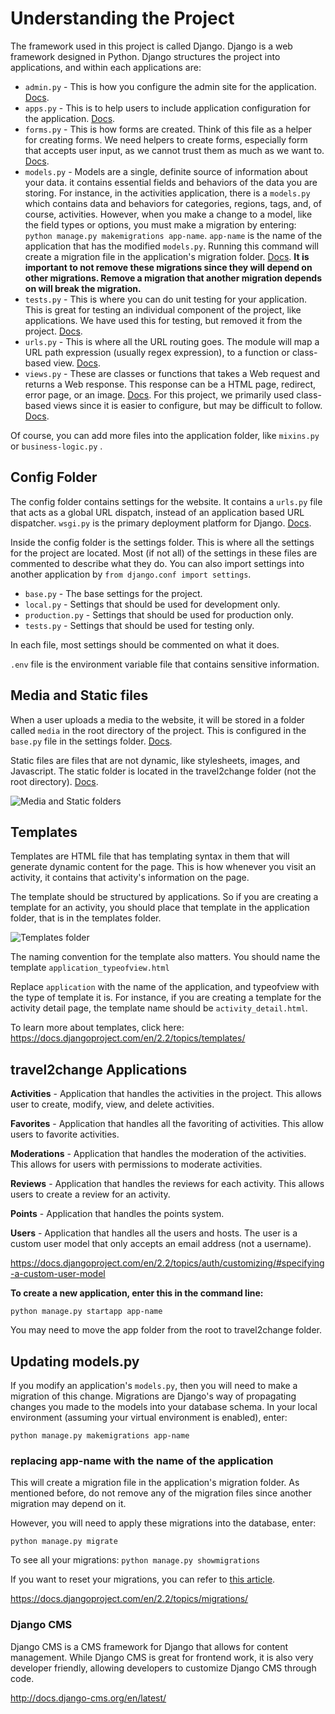 # Understanding the Project

The framework used in this project is called Django. Django is a web framework designed in Python. Django structures the project into applications, and within each applications are:

- `admin.py` - This is how you configure the admin site for the application. [Docs](https://docs.djangoproject.com/en/2.2/ref/contrib/admin/).
- `apps.py` - This is to help users to include application configuration for the application. [Docs](https://docs.djangoproject.com/en/2.2/ref/applications/#configuring-applications).
- `forms.py` - This is how forms are created. Think of this file as a helper for creating forms. We need helpers to create forms, especially form that accepts user input, as we cannot trust them as much as we want to. [Docs](https://docs.djangoproject.com/en/2.2/topics/forms/).
- `models.py` - Models are a single, definite source of information about your data. it contains essential fields and behaviors of the data you are storing. For instance, in the activities application, there is a `models.py` which contains data and behaviors for categories, regions, tags, and, of course, activities.
  However, when you make a change to a model, like the field types or options, you must make a migration by entering: `python manage.py makemigrations app-name`. `app-name` is the name of the application that has the modified `models.py`. Running this command will create a migration file in the application's migration folder. [Docs](https://docs.djangoproject.com/en/2.2/topics/db/models/). **It is important to not remove these migrations since they will depend on other migrations. Remove a migration that another migration depends on will break the migration.**
- `tests.py` - This is where you can do unit testing for your application. This is great for testing an individual component of the project, like applications. We have used this for testing, but removed it from the project. [Docs](https://docs.djangoproject.com/en/2.2/topics/testing/overview/).
- `urls.py` - This is where all the URL routing goes. The module will map a URL path expression (usually regex expression), to a function or class-based view. [Docs](https://docs.djangoproject.com/en/2.2/topics/http/urls/).
- `views.py` - These are classes or functions that takes a Web request and returns a Web response. This response can be a HTML page, redirect, error page, or an image. [Docs](https://docs.djangoproject.com/en/2.2/topics/http/views/). For this project, we primarily used class-based views since it is easier to configure, but may be difficult to follow. [Docs](https://docs.djangoproject.com/en/2.2/topics/class-based-views/).

Of course, you can add more files into the application folder, like `mixins.py` or `business-logic.py` .

## Config Folder

The config folder contains settings for the website. It contains a `urls.py` file that acts as a global URL dispatch, instead of an application based URL dispatcher. `wsgi.py` is the primary deployment platform for Django. [Docs](https://docs.djangoproject.com/en/2.2/howto/deployment/wsgi/).

Inside the config folder is the settings folder. This is where all the settings for the project are located. Most (if not all) of the settings in these files are commented to describe what they do. You can also import settings into another application by `from django.conf import settings`.

- `base.py` - The base settings for the project.
- `local.py` - Settings that should be used for development only.
- `production.py` - Settings that should be used for production only.
- `tests.py` - Settings that should be used for testing only.

In each file, most settings should be commented on what it does.

`.env` file is the environment variable file that contains sensitive information.

## Media and Static files

When a user uploads a media to the website, it will be stored in a folder called `media` in the root directory of the project. This is configured in the `base.py` file in the settings folder. [Docs](https://docs.djangoproject.com/en/2.2/topics/files/).

Static files are files that are not dynamic, like stylesheets, images, and Javascript. The static folder is located in the travel2change folder (not the root directory). [Docs](https://docs.djangoproject.com/en/2.2/howto/static-files/).

![Media and Static folders](https://i.imgur.com/Nc8kPga.png)

## Templates

Templates are HTML file that has templating syntax in them that will generate dynamic content for the page. This is how whenever you visit an activity, it contains that activity's information on the page.

The template should be structured by applications. So if you are creating a template for an activity, you should place that template in the application folder, that is in the templates folder.

![Templates folder](https://i.imgur.com/jrRdv11.png)

The naming convention for the template also matters. You should name the template `application_typeofview.html`

Replace `application` with the name of the application, and typeofview with the type of template it is. For instance, if you are creating a template for the activity detail page, the template name should be `activity_detail.html`.

To learn more about templates, click here: <https://docs.djangoproject.com/en/2.2/topics/templates/>

## travel2change Applications

**Activities** - Application that handles the activities in the project. This allows user to create, modify, view, and delete activities.

**Favorites** - Application that handles all the favoriting of activities. This allow users to favorite activities.

**Moderations** - Application that handles the moderation of the activities. This allows for users with permissions to moderate activities.

**Reviews** - Application that handles the reviews for each activity. This allows users to create a review for an activity.

**Points** - Application that handles the points system.

**Users** - Application that handles all the users and hosts. The user is a custom user model that only accepts an email address (not a username).

<https://docs.djangoproject.com/en/2.2/topics/auth/customizing/#specifying-a-custom-user-model>

**To create a new application, enter this in the command line:**

`python manage.py startapp app-name`

You may need to move the app folder from the root to travel2change folder.

## Updating models.py

If you modify an application's `models.py`, then you will need to make a migration of this change. Migrations are Django's way of propagating changes you made to the models into your database schema. In your local environment (assuming your virtual environment is enabled), enter:

`python manage.py makemigrations app-name`

### replacing app-name with the name of the application

This will create a migration file in the application's migration folder. As mentioned before, do not remove any of the migration files since another migration may depend on it.

However, you will need to apply these migrations into the database, enter:

`python manage.py migrate`

To see all your migrations: `python manage.py showmigrations`

If you want to reset your migrations, you can refer to [this article](https://simpleisbetterthancomplex.com/tutorial/2016/07/26/how-to-reset-migrations.html).

<https://docs.djangoproject.com/en/2.2/topics/migrations/>

### Django CMS

Django CMS is a CMS framework for Django that allows for content management. While Django CMS is great for frontend work, it is also very developer friendly, allowing developers to customize Django CMS through code.

<http://docs.django-cms.org/en/latest/>